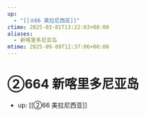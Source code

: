 ```yaml
---
up:
  - "[[②66 美拉尼西亚]]"
ctime: 2025-03-01T13:22:03+08:00
aliases:
  - 新喀里多尼亚岛
mtime: 2025-09-09T12:37:06+08:00
---
```


# ②664 新喀里多尼亚岛

- up: [[②66 美拉尼西亚]]
